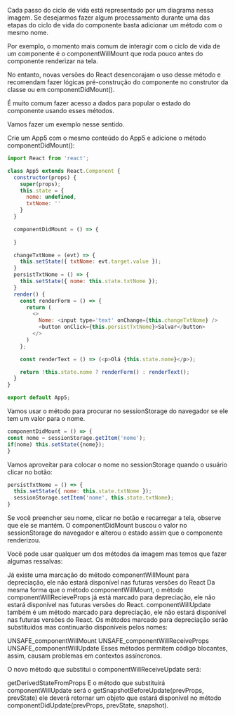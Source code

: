 Cada passo do ciclo de vida está representado por um diagrama nessa imagem. Se desejarmos fazer algum processamento durante uma das etapas do ciclo de vida do componente basta adicionar um método com o mesmo nome.

Por exemplo, o momento mais comum de interagir com o ciclo de vida de um componente é o componentWillMount que roda pouco antes do componente renderizar na tela.

No entanto, novas versões do React desencorajam o uso desse método e recomendam fazer lógicas pré-construção do componente no construtor da classe ou em componentDidMount().

É muito comum fazer acesso a dados para popular o estado do componente usando esses métodos.

Vamos fazer um exemplo nesse sentido.

Crie um App5 com o mesmo conteúdo do App5 e adicione o método componentDidMount():


```js
import React from 'react';

class App5 extends React.Component {
  constructor(props) {
    super(props);
    this.state = {
      nome: undefined,
      txtNome: ''
    }
  }

  componentDidMount = () => {
    
  }

  changeTxtNome = (evt) => {
    this.setState({ txtNome: evt.target.value });
  }
  persistTxtNome = () => {
    this.setState({ nome: this.state.txtNome });
  }
  render() {
    const renderForm = () => {
      return (
        <>
          Nome: <input type='text' onChange={this.changeTxtNome} />
          <button onClick={this.persistTxtNome}>Salvar</button>
        </>
      )
    };

    const renderText = () => (<p>Olá {this.state.nome}</p>);

    return !this.state.nome ? renderForm() : renderText();
  }
}

export default App5;
```


Vamos usar o método para procurar no sessionStorage do navegador se ele tem um valor para o nome.

```js
componentDidMount = () => {
const nome = sessionStorage.getItem('nome');
if(nome) this.setState({nome});
}
```

Vamos aproveitar para colocar o nome no sessionStorage quando o usuário clicar no botão:

```js
persistTxtNome = () => {
  this.setState({ nome: this.state.txtNome });
  sessionStorage.setItem('nome', this.state.txtNome);
}
```

Se você preencher seu nome, clicar no botão e recarregar a tela, observe que ele se mantém. O componentDidMount buscou o valor no sessionStorage do navegador e alterou o estado assim que o componente renderizou.

Você pode usar qualquer um dos métodos da imagem mas temos que fazer algumas ressalvas:

Já existe uma marcação do método componentWillMount para depreciação, ele não estará disponível nas futuras versões do React
Da mesma forma que o método componentWillMount, o método componentWillRecieveProps já está marcado para depreciação, ele não estará disponível nas futuras versões do React.
componentWillUpdate também é um método marcado para depreciação, ele não estará disponível nas futuras versões do React.
Os métodos marcado para depreciação serão substituídos mas continuarão disponíveis pelos nomes:

UNSAFE_componentWillMount
UNSAFE_componentWillReceiveProps
UNSAFE_componentWillUpdate
Esses métodos permitem código blocantes, assim, causam problemas em contextos assíncronos.

O novo método que substitui o componentWillReceiveUpdate será:

getDerivedStateFromProps
E o método que substituirá componentWillUpdate será o getSnapshotBeforeUpdate(prevProps, prevState) ele deverá retornar um objeto que estará disponível no método componentDidUpdate(prevProps, prevState, snapshot).